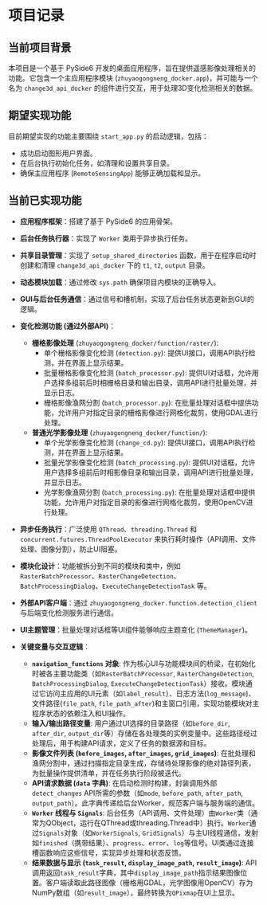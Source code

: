 # 项目记录

## 当前项目背景
本项目是一个基于 PySide6 开发的桌面应用程序，旨在提供遥感影像处理相关的功能。它包含一个主应用程序模块 (`zhuyaogongneng_docker.app`)，并可能与一个名为 `change3d_api_docker` 的组件进行交互，用于处理3D变化检测相关的数据。

## 期望实现功能
目前期望实现的功能主要围绕 `start_app.py` 的启动逻辑，包括：
- 成功启动图形用户界面。
- 在后台执行初始化任务，如清理和设置共享目录。
- 确保主应用程序 (`RemoteSensingApp`) 能够正确加载和显示。

## 当前已实现功能
- **应用程序框架**：搭建了基于 PySide6 的应用骨架。
- **后台任务执行器**：实现了 `Worker` 类用于异步执行任务。
- **共享目录管理**：实现了 `setup_shared_directories` 函数，用于在程序启动时创建和清理 `change3d_api_docker` 下的 `t1`, `t2`, `output` 目录。
- **动态模块加载**：通过修改 `sys.path` 确保项目内模块的正确导入。
- **GUI与后台任务通信**：通过信号和槽机制，实现了后台任务状态更新到GUI的逻辑。
- **变化检测功能 (通过外部API)**：
    - **栅格影像处理** (`zhuyaogongneng_docker/function/raster/`):
        - 单个栅格影像变化检测 (`detection.py`): 提供UI接口，调用API执行检测，并在界面上显示结果。
        - 批量栅格影像变化检测 (`batch_processor.py`): 提供UI对话框，允许用户选择多组前后时相栅格目录和输出目录，调用API进行批量处理，并显示日志。
        - 栅格影像渔网分割 (`batch_processor.py`): 在批量处理对话框中提供功能，允许用户对指定目录的栅格影像进行网格化裁剪，使用GDAL进行处理。
    - **普通光学影像处理** (`zhuyaogongneng_docker/function/`):
        - 单个光学影像变化检测 (`change_cd.py`): 提供UI接口，调用API执行检测，并在界面上显示结果。
        - 批量光学影像变化检测 (`batch_processing.py`): 提供UI对话框，允许用户选择多组前后时相影像目录和输出目录，调用API进行批量处理，并显示日志。
        - 光学影像渔网分割 (`batch_processing.py`): 在批量处理对话框中提供功能，允许用户对指定目录的影像进行网格化裁剪，使用OpenCV进行处理。
- **异步任务执行**：广泛使用 `QThread`、`threading.Thread` 和 `concurrent.futures.ThreadPoolExecutor` 来执行耗时操作（API调用、文件处理、图像分割），防止UI阻塞。
- **模块化设计**：功能被拆分到不同的模块和类中，例如 `RasterBatchProcessor`、`RasterChangeDetection`、`BatchProcessingDialog`、`ExecuteChangeDetectionTask` 等。
- **外部API客户端**：通过 `zhuyaogongneng_docker.function.detection_client` 与后端变化检测服务进行通信。
- **UI主题管理**：批量处理对话框等UI组件能够响应主题变化 (`ThemeManager`)。

- **关键变量与交互逻辑**：
    - **`navigation_functions` 对象**: 作为核心UI与功能模块间的桥梁，在初始化时被各主要功能类（如`RasterBatchProcessor`, `RasterChangeDetection`, `BatchProcessingDialog`, `ExecuteChangeDetectionTask`）接收。模块通过它访问主应用的UI元素（如`label_result`）、日志方法(`log_message`)、文件路径(`file_path`, `file_path_after`)和主窗口引用，实现功能模块对主程序状态的依赖注入和UI操作。
    - **输入/输出路径变量**: 用户通过UI选择的目录路径（如`before_dir`, `after_dir`, `output_dir`等）存储在各处理类的实例变量中。这些路径经过处理后，用于构建API请求，定义了任务的数据源和目标。
    - **影像文件列表 (`before_images`, `after_images`, `grid_images`)**: 在批处理和渔网分割中，通过扫描指定目录生成，存储待处理影像的绝对路径列表，为批量操作提供清单，并在任务执行阶段被迭代。
    - **API请求数据 (`data` 字典)**: 在启动检测时构建，封装调用外部`detect_changes` API所需的参数（如`mode`, `before_path`, `after_path`, `output_path`）。此字典传递给后台Worker，规范客户端与服务端的通信。
    - **`Worker` 线程与 `Signals`**: 后台任务（API调用、文件处理）由`Worker`类（通常为QObject，运行在QThread或threading.Thread中）执行。`Worker`通过`Signals`对象（如`WorkerSignals`, `GridSignals`）与主UI线程通信，发射如`finished`（携带结果）、`progress`、`error`、`log`等信号。UI类通过连接槽函数响应这些信号，实现异步处理和状态反馈。
    - **结果数据与显示 (`task_result`, `display_image_path`, `result_image`)**: API调用返回`task_result`字典，其中`display_image_path`指示结果图像位置。客户端读取此路径图像（栅格用GDAL，光学图像用OpenCV）存为NumPy数组（如`result_image`），最终转换为`QPixmap`在UI上显示。 